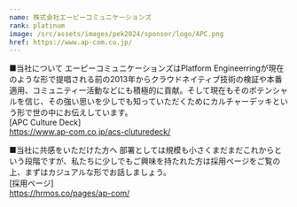 ```yaml
---
name: 株式会社エーピーコミュニケーションズ
rank: platinum
image: /src/assets/images/pek2024/sponsor/logo/APC.png
href: https://www.ap-com.co.jp/
---
```


■当社について
エーピーコミュニケーションズはPlatform Engineerringが現在のような形で提唱される前の2013年からクラウドネイティブ技術の検証や本番適用、コミュニティー活動などにも積極的に貢献。そして現在もそのポテンシャルを信じ、その強い思いを少しでも知っていただくためにカルチャーデッキという形で世の中にお伝えしています。  
[APC Culture Deck]  
https://www.ap-com.co.jp/acs-cluturedeck/

■当社に共感をいただけた方へ
部署としては規模も小さくまだまだこれからという段階ですが、私たちに少しでもご興味を持たれた方は採用ページをご覧の上、まずはカジュアルな形でお話しましょう。  
[採用ページ]  
https://hrmos.co/pages/ap-com/
